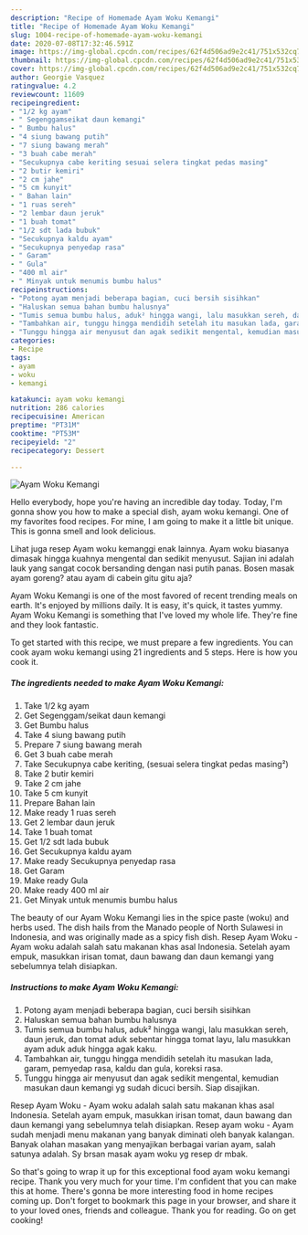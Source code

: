 ```yaml
---
description: "Recipe of Homemade Ayam Woku Kemangi"
title: "Recipe of Homemade Ayam Woku Kemangi"
slug: 1004-recipe-of-homemade-ayam-woku-kemangi
date: 2020-07-08T17:32:46.591Z
image: https://img-global.cpcdn.com/recipes/62f4d506ad9e2c41/751x532cq70/ayam-woku-kemangi-foto-resep-utama.jpg
thumbnail: https://img-global.cpcdn.com/recipes/62f4d506ad9e2c41/751x532cq70/ayam-woku-kemangi-foto-resep-utama.jpg
cover: https://img-global.cpcdn.com/recipes/62f4d506ad9e2c41/751x532cq70/ayam-woku-kemangi-foto-resep-utama.jpg
author: Georgie Vasquez
ratingvalue: 4.2
reviewcount: 11609
recipeingredient:
- "1/2 kg ayam"
- " Segenggamseikat daun kemangi"
- " Bumbu halus"
- "4 siung bawang putih"
- "7 siung bawang merah"
- "3 buah cabe merah"
- "Secukupnya cabe keriting sesuai selera tingkat pedas masing"
- "2 butir kemiri"
- "2 cm jahe"
- "5 cm kunyit"
- " Bahan lain"
- "1 ruas sereh"
- "2 lembar daun jeruk"
- "1 buah tomat"
- "1/2 sdt lada bubuk"
- "Secukupnya kaldu ayam"
- "Secukupnya penyedap rasa"
- " Garam"
- " Gula"
- "400 ml air"
- " Minyak untuk menumis bumbu halus"
recipeinstructions:
- "Potong ayam menjadi beberapa bagian, cuci bersih sisihkan"
- "Haluskan semua bahan bumbu halusnya"
- "Tumis semua bumbu halus, aduk² hingga wangi, lalu masukkan sereh, daun jeruk, dan tomat aduk sebentar hingga tomat layu, lalu masukkan ayam aduk aduk hingga agak kaku."
- "Tambahkan air, tunggu hingga mendidih setelah itu masukan lada, garam, pemyedap rasa, kaldu dan gula, koreksi rasa."
- "Tunggu hingga air menyusut dan agak sedikit mengental, kemudian masukan daun kemangi yg sudah dicuci bersih. Siap disajikan."
categories:
- Recipe
tags:
- ayam
- woku
- kemangi

katakunci: ayam woku kemangi 
nutrition: 286 calories
recipecuisine: American
preptime: "PT31M"
cooktime: "PT53M"
recipeyield: "2"
recipecategory: Dessert

---
```



![Ayam Woku Kemangi](https://img-global.cpcdn.com/recipes/62f4d506ad9e2c41/751x532cq70/ayam-woku-kemangi-foto-resep-utama.jpg)

Hello everybody, hope you're having an incredible day today. Today, I'm gonna show you how to make a special dish, ayam woku kemangi. One of my favorites food recipes. For mine, I am going to make it a little bit unique. This is gonna smell and look delicious.

Lihat juga resep Ayam woku kemanggi enak lainnya. Ayam woku biasanya dimasak hingga kuahnya mengental dan sedikit menyusut. Sajian ini adalah lauk yang sangat cocok bersanding dengan nasi putih panas. Bosen masak ayam goreng? atau ayam di cabein gitu gitu aja?

Ayam Woku Kemangi is one of the most favored of recent trending meals on earth. It's enjoyed by millions daily. It is easy, it's quick, it tastes yummy. Ayam Woku Kemangi is something that I've loved my whole life. They're fine and they look fantastic.


To get started with this recipe, we must prepare a few ingredients. You can cook ayam woku kemangi using 21 ingredients and 5 steps. Here is how you cook it.

<!--inarticleads1-->

##### The ingredients needed to make Ayam Woku Kemangi:

1. Take 1/2 kg ayam
1. Get  Segenggam/seikat daun kemangi
1. Get  Bumbu halus
1. Take 4 siung bawang putih
1. Prepare 7 siung bawang merah
1. Get 3 buah cabe merah
1. Take Secukupnya cabe keriting, (sesuai selera tingkat pedas masing²)
1. Take 2 butir kemiri
1. Take 2 cm jahe
1. Take 5 cm kunyit
1. Prepare  Bahan lain
1. Make ready 1 ruas sereh
1. Get 2 lembar daun jeruk
1. Take 1 buah tomat
1. Get 1/2 sdt lada bubuk
1. Get Secukupnya kaldu ayam
1. Make ready Secukupnya penyedap rasa
1. Get  Garam
1. Make ready  Gula
1. Make ready 400 ml air
1. Get  Minyak untuk menumis bumbu halus


The beauty of our Ayam Woku Kemangi lies in the spice paste (woku) and herbs used. The dish hails from the Manado people of North Sulawesi in Indonesia, and was originally made as a spicy fish dish. Resep Ayam Woku - Ayam woku adalah salah satu makanan khas asal Indonesia. Setelah ayam empuk, masukkan irisan tomat, daun bawang dan daun kemangi yang sebelumnya telah disiapkan. 

<!--inarticleads2-->

##### Instructions to make Ayam Woku Kemangi:

1. Potong ayam menjadi beberapa bagian, cuci bersih sisihkan
1. Haluskan semua bahan bumbu halusnya
1. Tumis semua bumbu halus, aduk² hingga wangi, lalu masukkan sereh, daun jeruk, dan tomat aduk sebentar hingga tomat layu, lalu masukkan ayam aduk aduk hingga agak kaku.
1. Tambahkan air, tunggu hingga mendidih setelah itu masukan lada, garam, pemyedap rasa, kaldu dan gula, koreksi rasa.
1. Tunggu hingga air menyusut dan agak sedikit mengental, kemudian masukan daun kemangi yg sudah dicuci bersih. Siap disajikan.


Resep Ayam Woku - Ayam woku adalah salah satu makanan khas asal Indonesia. Setelah ayam empuk, masukkan irisan tomat, daun bawang dan daun kemangi yang sebelumnya telah disiapkan. Resep ayam woku - Ayam sudah menjadi menu makanan yang banyak diminati oleh banyak kalangan. Banyak olahan masakan yang menyajikan berbagai varian ayam, salah satunya adalah. Sy brsan masak ayam woku yg resep dr mbak. 

So that's going to wrap it up for this exceptional food ayam woku kemangi recipe. Thank you very much for your time. I'm confident that you can make this at home. There's gonna be more interesting food in home recipes coming up. Don't forget to bookmark this page in your browser, and share it to your loved ones, friends and colleague. Thank you for reading. Go on get cooking!
